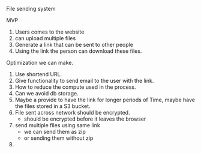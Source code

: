 File sending system

MVP
1. Users comes to the website
2. can upload multiple files
3. Generate a link that can be sent to other people
4. Using the link the person can download these files.



Optimization we can make.
1. Use shortend URL.
2. Give functionality to send email to the user with the link.
3. How to reduce the compute used in the process.
4. Can we avoid db storage.
5. Maybe a provide to have the link for longer periods of Time, maybe have the files stored in a S3 bucket.
6. File sent across network should be encrypted.
    - should be encrypted before it leaves the browser
7. send multiple files using same link 
    - we can send them as zip
    - or sending them without zip
8. 